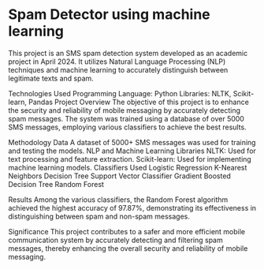 # Spam Detector using machine learning

This project is an SMS spam detection system developed as an academic project in April 2024. It utilizes Natural Language Processing (NLP) techniques and machine learning to accurately distinguish between legitimate texts and spam.

Technologies Used
Programming Language: Python
Libraries: NLTK, Scikit-learn, Pandas
Project Overview
The objective of this project is to enhance the security and reliability of mobile messaging by accurately detecting spam messages. The system was trained using a database of over 5000 SMS messages, employing various classifiers to achieve the best results.

Methodology
Data
A dataset of 5000+ SMS messages was used for training and testing the models.
NLP and Machine Learning Libraries
NLTK: Used for text processing and feature extraction.
Scikit-learn: Used for implementing machine learning models.
Classifiers Used
Logistic Regression
K-Nearest Neighbors
Decision Tree
Support Vector Classifier
Gradient Boosted Decision Tree
Random Forest


Results
Among the various classifiers, the Random Forest algorithm achieved the highest accuracy of 97.87%, demonstrating its effectiveness in distinguishing between spam and non-spam messages.

Significance
This project contributes to a safer and more efficient mobile communication system by accurately detecting and filtering spam messages, thereby enhancing the overall security and reliability of mobile messaging.
